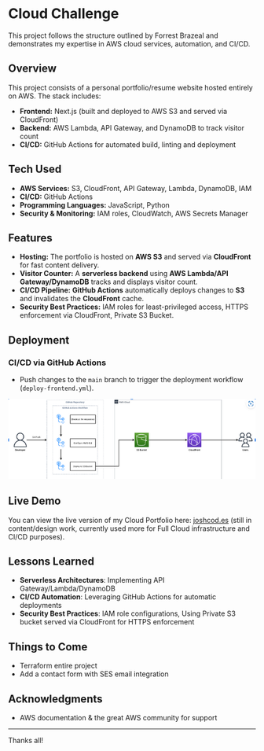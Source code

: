 # Cloud Challenge

This project follows the structure outlined by Forrest Brazeal and demonstrates my expertise in AWS cloud services, automation, and CI/CD.

## Overview
This project consists of a personal portfolio/resume website hosted entirely on AWS. The stack includes:
- **Frontend:** Next.js (built and deployed to AWS S3 and served via CloudFront)
- **Backend:** AWS Lambda, API Gateway, and DynamoDB to track visitor count
- **CI/CD:** GitHub Actions for automated build, linting and deployment

## Tech Used
- **AWS Services:** S3, CloudFront, API Gateway, Lambda, DynamoDB, IAM
- **CI/CD:** GitHub Actions
- **Programming Languages:** JavaScript, Python
- **Security & Monitoring:** IAM roles, CloudWatch, AWS Secrets Manager

## Features
- **Hosting:** The portfolio is hosted on **AWS S3** and served via **CloudFront** for fast content delivery.
- **Visitor Counter:** A **serverless backend** using **AWS Lambda/API Gateway/DynamoDB** tracks and displays visitor count.
- **CI/CD Pipeline:** **GitHub Actions** automatically deploys changes to **S3** and invalidates the **CloudFront** cache.
- **Security Best Practices:** IAM roles for least-privileged access, HTTPS enforcement via CloudFront, Private S3 Bucket.


## Deployment

### CI/CD via GitHub Actions
- Push changes to the `main` branch to trigger the deployment workflow (`deploy-frontend.yml`).

<img title="a title" alt="Alt text" src="ci-cd.png">

## Live Demo
You can view the live version of my Cloud Portfolio here: [joshcod.es](https://joshcod.es) (still in content/design work, currently used more for Full Cloud infrastructure and CI/CD purposes).

## Lessons Learned
- **Serverless Architectures**: Implementing API Gateway/Lambda/DynamoDB
- **CI/CD Automation**: Leveraging GitHub Actions for automatic deployments
- **Security Best Practices**: IAM role configurations, Using Private S3 bucket served via CloudFront for HTTPS enforcement

## Things to Come
- Terraform entire project
- Add a contact form with SES email integration

## Acknowledgments
- AWS documentation & the great AWS community for support

---
Thanks all!

